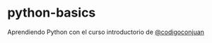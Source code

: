 # python-basics

Aprendiendo Python con el curso introductorio de [@codigoconjuan](https://github.com/codigoconjuan)
